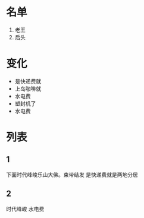 # 名单
1. 老王
2. 后头

# 变化
- 是快递费就
- 上岛咖啡就
- 水电费
- 塑封机了
- 水电费

# 列表
## 1
下面时代峰峻乐山大佛。束带结发
是快递费就是两地分居
## 2
时代峰峻
水电费
<!-- ##{"script":"<script src='https://blog.meekdai.com/Gmeek/plugins/GmeekTOC.js'></script>"}## -->
